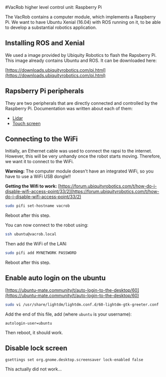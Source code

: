 #VacRob higher level control unit: Raspberry Pi

The VacRob contains a computer module, which implements a Raspberry Pi. We want to have Ubuntu Xenial (16.04) with ROS running on it, to be able to develop a substantial robotics application.

## Installing ROS and Xenial

We used a image provided by Ubiquity Robotics to flash the Rapsberry Pi. This image already contains Ubuntu and ROS. It can be downloaded here:

[https://downloads.ubiquityrobotics.com/pi.html](https://downloads.ubiquityrobotics.com/pi.html)

## Rapsberry Pi peripherals

They are two peripherals that are directly connected and controlled by the Raspberry Pi. Documentation was written about each of them:

- [Lidar](./lidar/lidar.md)
- [Touch screen](./touchScreen/touchScreen.md)

## Connecting to the WiFi

Initially, an Ethernet cable was used to connect the rapsi to the internet. However, this will be very unhandy once the robot starts moving. Therefore, we want it to connect to the WiFi.

**Warning:** The computer module doesn't have an integrated WiFi, so you have to use a WiFi USB dongle!!

**Getting the Wifi to work:** [https://forum.ubiquityrobotics.com/t/how-do-i-disable-wifi-access-point/33/2](https://forum.ubiquityrobotics.com/t/how-do-i-disable-wifi-access-point/33/2)

```bash
sudo pifi set-hostname vacrob
```

Reboot after this step.

You can now connect to the robot using:

```bash
ssh ubuntu@vacrob.local
```

Then add the WiFi of the LAN:

```bash
sudo pifi add MYNETWORK PASSWORD
```

Reboot after this step.

## Enable auto login on the ubuntu

[https://ubuntu-mate.community/t/auto-login-to-the-desktop/60](https://ubuntu-mate.community/t/auto-login-to-the-desktop/60)

```bash
sudo vi /usr/share/lightdm/lightdm.conf.d/60-lightdm-gtk-greeter.conf
```

Add the end of this file, add (where `ubuntu` is your username):

```
autologin-user=ubuntu
```

Then reboot, it should work.

## Disable lock screen

```bash
gsettings set org.gnome.desktop.screensaver lock-enabled false
```

This actually did not work...
